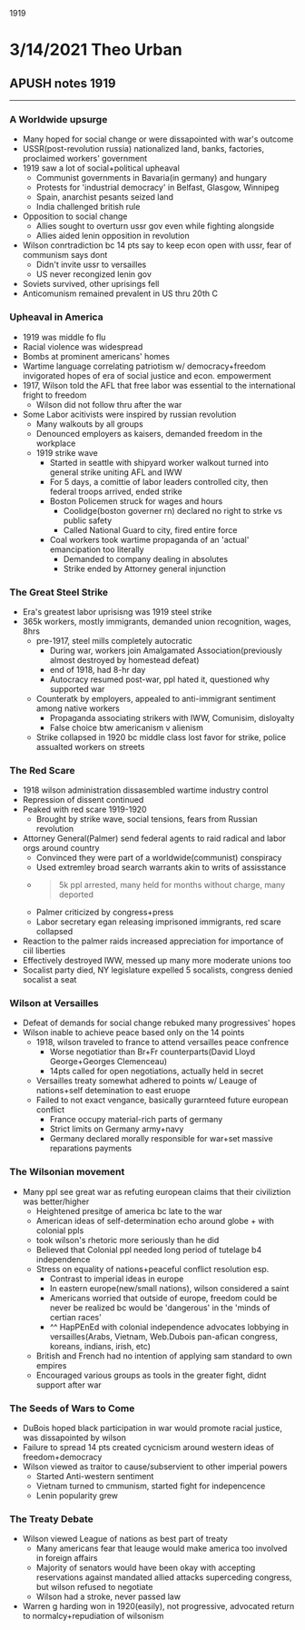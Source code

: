 1919

# 3/14/2021 Theo Urban
## APUSH notes 1919
***
### A Worldwide upsurge
 - Many hoped for social change or were dissapointed with war's outcome
 - USSR(post-revolution russia) nationalized land, banks, factories, proclaimed workers' government
 - 1919 saw a lot of social+political upheaval
	 - Communist governments in Bavaria(in germany) and hungary 
	 - Protests for 'industrial democracy' in Belfast, Glasgow, Winnipeg
	 - Spain, anarchist pesants seized land
	 - India challenged british rule
 - Opposition to social change
	 - Allies sought to overturn ussr gov even while fighting alongside
	 - Allies aided lenin opposition in revolution
 - Wilson conrtradiction bc 14 pts say to keep econ open with ussr, fear of communism says dont
	 - Didn't invite ussr to versailles
	 - US never recongized lenin gov
 - Soviets survived, other uprisings fell
 - Anticomunism remained prevalent in US thru 20th C

### Upheaval in America
 - 1919 was middle fo flu
 - Racial violence was widespread
 - Bombs at prominent americans' homes
 - Wartime language correlating patriotism w/ democracy+freedom invigorated hopes of era of social justice and econ. empowerment
 - 1917, Wilson told the AFL that free labor was essential to the international fright to freedom
	 - Wilson did not follow thru after the war
 - Some Labor acitivists were inspired by russian revolution
	 - Many walkouts by all groups
	 - Denounced employers as kaisers, demanded freedom in the workplace
	 - 1919 strike wave
		 - Started in seattle with shipyard worker walkout turned into general strike uniting AFL and IWW
		 - For 5 days, a comittie of labor leaders controlled city, then federal troops arrived, ended strike
		 - Boston Policemen struck for wages and hours
			 - Coolidge(boston governer rn) declared no right to strke vs public safety
			 - Called National Guard to city, fired entire force
		 - Coal workers took wartime propaganda of an 'actual' emancipation too literally
			 - Demanded to company dealing in absolutes
			 - Strike ended by Attorney general injunction

### The Great Steel Strike
 - Era's greatest labor uprisisng was 1919 steel strike
 - 365k workers, mostly immigrants, demanded union recognition, wages, 8hrs
	 - pre-1917, steel mills completely autocratic
		 - During war, workers join Amalgamated Association(previously almost destroyed by homestead defeat)
		 - end of 1918, had 8-hr day
		 - Autocracy resumed post-war, ppl hated it, questioned why supported war
	 - Counteratk by employers, appealed to anti-immigrant sentiment among native workers
		 - Propaganda associating strikers with IWW, Comunisim, disloyalty
		 - False choice btw americanism v alienism
	 - Strike collapsed in 1920 bc middle class lost favor for strike, police assualted workers on streets

### The Red Scare
 - 1918 wilson administration dissasembled wartime industry control
 - Repression of dissent continued
 - Peaked with red scare 1919-1920
	 - Brought by strike wave, social tensions, fears from Russian revolution
 - Attorney General(Palmer) send federal agents to raid radical and labor orgs around country
	 - Convinced they were part of a worldwide(communist) conspiracy
	 - Used extremley broad search warrants akin to writs of assisstance
	 - >5k ppl arrested, many held for months without charge, many deported
	 - Palmer criticized by congress+press
	 - Labor secretary egan releasing imprisoned immigrants, red scare collapsed
 - Reaction to the palmer raids increased appreciation for importance of ciil liberties
 - Effectively destroyed IWW, messed up many more moderate unions too
 - Socalist party died, NY legislature expelled 5 socalists, congress denied socalist a seat

### Wilson at Versailles
 - Defeat of demands for social change rebuked many progressives' hopes
 - Wilson inable to achieve peace based only on the 14 points
	 - 1918, wilson traveled to france to attend versailles peace confrence
		 - Worse negotiatior than Br+Fr counterparts(David Lloyd George+Georges Clemenceau)
		 - 14pts called for open negotiations, actually held in secret
	 - Versailles treaty somewhat adhered to points w/ Leauge of nations+self detemination to east eruope
	 - Failed to not exact vengance, basically gurarnteed future european conflict
		 - France occupy material-rich parts of germany
		 - Strict limits on Germany army+navy
		 - Germany declared morally responsible for war+set massive reparations payments

### The Wilsonian movement
 - Many ppl see great war as refuting european claims that their civiliztion was better/higher
	 - Heightened presitge of america bc late to the war
	 - American ideas of self-determination echo around globe + with colonial ppls
	 - took wilson's rhetoric more seriously than he did
	 - Believed that Colonial ppl needed long period of tutelage b4 independence
	 - Stress on equality of nations+peaceful conflict resolution esp. 
		 - Contrast to imperial ideas in europe
		 - In eastern europe(new/small nations), wilson considered a saint
		 - Americans worried that outside of europe, freedom could be never be realized bc would be 'dangerous' in the 'minds of certian races'
		 - ^^ HapPEnEd with colonial independence advocates lobbying in versailles(Arabs, Vietnam, Web.Dubois pan-afican congress, koreans, indians, irish, etc)
	 - British and French had no intention of applying sam standard to own empires
	 - Encouraged various groups as tools in the greater fight, didnt support after war

### The Seeds of Wars to Come
 - DuBois hoped black participation in war would promote racial justice, was dissapointed by wilson
 - Failure to spread 14 pts created cycnicism around western ideas of freedom+democracy
 - Wilson viewed as traitor to cause/subservient to other imperial powers
	 - Started Anti-western sentiment
	 - Vietnam turned to cmmunism, started fight for indepencence
	 - Lenin popularity grew

### The Treaty Debate
 - Wilson viewed League of nations as best part of treaty
	 - Many americans fear that leauge would make america too involved in foreign affairs
	 - Majority of senators would have been okay with accepting reservations against mandated allied attacks superceding congress, but wilson refused to negotiate
	 - Wilson had a stroke, never passed law
 - Warren g harding won in 1920(easily), not progressive, advocated return to normalcy+repudiation of wilsonism